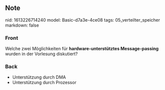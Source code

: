 ## Note
nid: 1613226714240
model: Basic-d7a3e-4ce08
tags: 05_verteilter_speicher
markdown: false

### Front
Welche zwei Möglichkeiten für <b>hardware-unterstütztes
Message-passing</b> wurden in der Vorlesung diskutiert?

### Back
<ul>
  <li>Unterstützung durch DMA
  <li>Unterstützung durch Prozessor
</ul>
